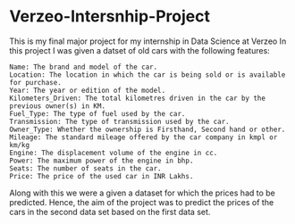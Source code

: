# Verzeo-Intersnhip-Project
This is my final major project for my internship in Data Science at Verzeo
In this project I was given a datset of old cars with the following features:

    Name: The brand and model of the car.
    Location: The location in which the car is being sold or is available for purchase.
    Year: The year or edition of the model.
    Kilometers_Driven: The total kilometres driven in the car by the previous owner(s) in KM.
    Fuel_Type: The type of fuel used by the car.
    Transmission: The type of transmission used by the car.
    Owner_Type: Whether the ownership is Firsthand, Second hand or other.
    Mileage: The standard mileage offered by the car company in kmpl or km/kg
    Engine: The displacement volume of the engine in cc.
    Power: The maximum power of the engine in bhp.
    Seats: The number of seats in the car.
    Price: The price of the used car in INR Lakhs.
    
Along with this we were a given a dataset for which the prices had to be predicted.
Hence, the aim of the project was to predict the prices of the cars in the second data set based on the first data set.
